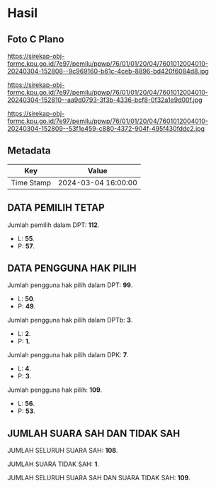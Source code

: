 # Hasil

## Foto C Plano

https://sirekap-obj-formc.kpu.go.id/7e97/pemilu/ppwp/76/01/01/20/04/7601012004010-20240304-152808--9c969160-b61c-4ceb-8896-bd420f6084d8.jpg

https://sirekap-obj-formc.kpu.go.id/7e97/pemilu/ppwp/76/01/01/20/04/7601012004010-20240304-152810--aa9d0793-3f3b-4336-bcf8-0f32a1e9d00f.jpg

https://sirekap-obj-formc.kpu.go.id/7e97/pemilu/ppwp/76/01/01/20/04/7601012004010-20240304-152809--53f1e459-c880-4372-904f-495f430fddc2.jpg


## Metadata

| Key        | Value               |
| ---------- | ------------------- |
| Time Stamp | 2024-03-04 16:00:00 |


## DATA PEMILIH TETAP

Jumlah pemilih dalam DPT: **112**.
 * L: **55**.
 * P: **57**.

## DATA PENGGUNA HAK PILIH

Jumlah pengguna hak pilih dalam DPT: **99**.
 * L: **50**.
 * P: **49**.

Jumlah pengguna hak pilih dalam DPTb: **3**.
 * L: **2**.
 * P: **1**.

Jumlah pengguna hak pilih dalam DPK: **7**.
 * L: **4**.
 * P: **3**.

Jumlah pengguna hak pilih: **109**.
 * L: **56**.
 * P: **53**.

## JUMLAH SUARA SAH DAN TIDAK SAH

JUMLAH SELURUH SUARA SAH: **108**.

JUMLAH SUARA TIDAK SAH: **1**.

JUMLAH SELURUH SUARA SAH DAN SUARA TIDAK SAH: **109**.


